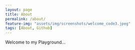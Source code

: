 ```yaml
---
layout: page
title: About
permalink: /about/
feature-img: "assets/img/screenshots/welcome_code3.jpeg"
tags: [About, Github]
---
```



Welcome to my Playground...
